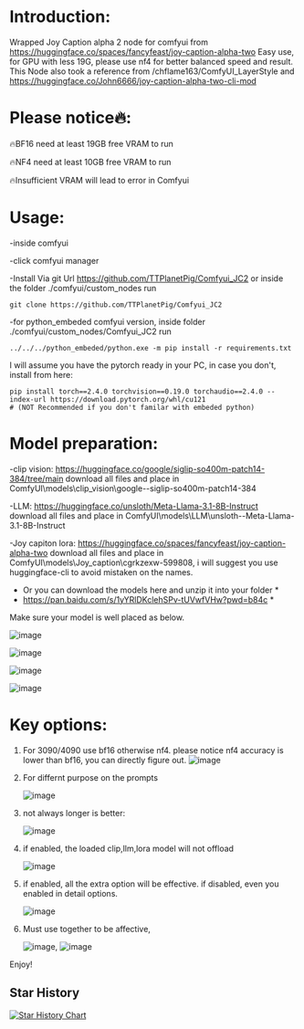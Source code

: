 # Introduction:

Wrapped Joy Caption alpha 2 node for comfyui from https://huggingface.co/spaces/fancyfeast/joy-caption-alpha-two
Easy use, for GPU with less 19G, please use nf4 for better balanced speed and result.
This Node also took a reference from /chflame163/ComfyUI_LayerStyle and https://huggingface.co/John6666/joy-caption-alpha-two-cli-mod
# Please notice🔥:
🔥BF16 need at least 19GB free VRAM to run

🔥NF4 need at least 10GB free VRAM to run

🔥Insufficient VRAM will lead to error in Comfyui


# Usage:
-inside comfyui

-click comfyui manager

-Install Via git Url https://github.com/TTPlanetPig/Comfyui_JC2 or inside the folder ./comfyui/custom_nodes run 
```shell
git clone https://github.com/TTPlanetPig/Comfyui_JC2
```
-for python_embeded comfyui version, inside folder ./comfyui/custom_nodes/Comfyui_JC2 run 
```shell
../../../python_embeded/python.exe -m pip install -r requirements.txt
```

I will assume you have the pytorch ready in your PC, in case you don't, install from here: 
```shell
pip install torch==2.4.0 torchvision==0.19.0 torchaudio==2.4.0 --index-url https://download.pytorch.org/whl/cu121  
# (NOT Recommended if you don't familar with embeded python)
```
# Model preparation:

-clip vision: https://huggingface.co/google/siglip-so400m-patch14-384/tree/main download all files and place in ComfyUI\models\clip_vision\google--siglip-so400m-patch14-384

-LLM: https://huggingface.co/unsloth/Meta-Llama-3.1-8B-Instruct download all files and place in ComfyUI\models\LLM\unsloth--Meta-Llama-3.1-8B-Instruct

-Joy capiton lora: https://huggingface.co/spaces/fancyfeast/joy-caption-alpha-two download all files and place in ComfyUI\models\Joy_caption\cgrkzexw-599808, i will suggest you use huggingface-cli to avoid mistaken on the names.

* Or you can download the models here and unzip it into your folder *
* https://pan.baidu.com/s/1yYRlDKclehSPv-tUVwfVHw?pwd=b84c *

Make sure your model is well placed as below.

![image](https://github.com/user-attachments/assets/4675b67c-38f8-4d6a-9785-607215038337)

![image](https://github.com/user-attachments/assets/9ae0a410-539e-49c5-a1b4-4434da02dc28)

![image](https://github.com/user-attachments/assets/2d17e8d2-42af-4040-9cf9-019eb25464e0)

![image](https://github.com/user-attachments/assets/aeba0145-81c7-4c86-a31c-bbb9c317cad8)



# Key options:
1. For 3090/4090 use bf16 otherwise nf4. please notice nf4 accuracy is lower than bf16, you can directly figure out.
   ![image](https://github.com/user-attachments/assets/8001e70b-cea3-4971-a8c2-f483a2c4f91c) 
3. For differnt purpose on the prompts
   
   ![image](https://github.com/user-attachments/assets/110f25f6-ea25-4395-b698-c0ec358940ae)
5. not always longer is better:
   
   ![image](https://github.com/user-attachments/assets/05e8cfbe-f983-4c8e-813a-761779d0ba4e)
7. if enabled, the loaded clip,llm,lora model will not offload
   
   ![image](https://github.com/user-attachments/assets/804d3326-0f44-4cd2-98c9-56e174e552c1)
9. if enabled, all the extra option will be effective. if disabled, even you enabled in detail options.
    
    ![image](https://github.com/user-attachments/assets/6cb00a63-a1e6-4502-87ff-b99800d37912)
11. Must use together to be affective,
    
    ![image](https://github.com/user-attachments/assets/16d11016-6ff1-4d62-90ca-c3d820af4cd3),
    ![image](https://github.com/user-attachments/assets/6fe8dbd4-affe-4753-b10e-aa4120ab5149)



Enjoy!

## Star History

<a href="https://star-history.com/#TTPlanetPig/Comfyui_JC2&Date">
 <picture>
   <source media="(prefers-color-scheme: dark)" srcset="https://api.star-history.com/svg?repos=TTPlanetPig/Comfyui_JC2&type=Date&theme=dark" />
   <source media="(prefers-color-scheme: light)" srcset="https://api.star-history.com/svg?repos=TTPlanetPig/Comfyui_JC2&type=Date" />
   <img alt="Star History Chart" src="https://api.star-history.com/svg?repos=TTPlanetPig/Comfyui_JC2&type=Date" />
 </picture>
</a>




